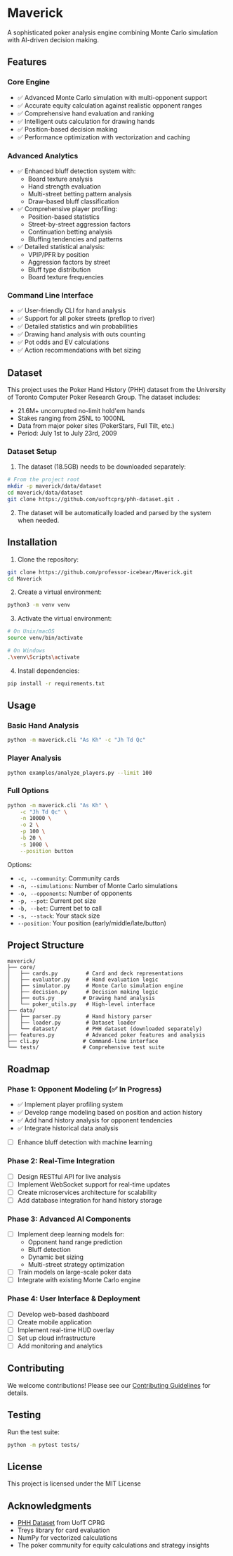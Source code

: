 # Maverick

A sophisticated poker analysis engine combining Monte Carlo simulation with AI-driven decision making.

## Features

### Core Engine
- ✅ Advanced Monte Carlo simulation with multi-opponent support
- ✅ Accurate equity calculation against realistic opponent ranges
- ✅ Comprehensive hand evaluation and ranking
- ✅ Intelligent outs calculation for drawing hands
- ✅ Position-based decision making
- ✅ Performance optimization with vectorization and caching

### Advanced Analytics
- ✅ Enhanced bluff detection system with:
  - Board texture analysis
  - Hand strength evaluation
  - Multi-street betting pattern analysis
  - Draw-based bluff classification
- ✅ Comprehensive player profiling:
  - Position-based statistics
  - Street-by-street aggression factors
  - Continuation betting analysis
  - Bluffing tendencies and patterns
- ✅ Detailed statistical analysis:
  - VPIP/PFR by position
  - Aggression factors by street
  - Bluff type distribution
  - Board texture frequencies

### Command Line Interface
- ✅ User-friendly CLI for hand analysis
- ✅ Support for all poker streets (preflop to river)
- ✅ Detailed statistics and win probabilities
- ✅ Drawing hand analysis with outs counting
- ✅ Pot odds and EV calculations
- ✅ Action recommendations with bet sizing

## Dataset

This project uses the Poker Hand History (PHH) dataset from the University of Toronto Computer Poker Research Group. The dataset includes:

- 21.6M+ uncorrupted no-limit hold'em hands
- Stakes ranging from 25NL to 1000NL
- Data from major poker sites (PokerStars, Full Tilt, etc.)
- Period: July 1st to July 23rd, 2009

### Dataset Setup

1. The dataset (18.5GB) needs to be downloaded separately:
```bash
# From the project root
mkdir -p maverick/data/dataset
cd maverick/data/dataset
git clone https://github.com/uoftcprg/phh-dataset.git .
```

2. The dataset will be automatically loaded and parsed by the system when needed.

## Installation

1. Clone the repository:
```bash
git clone https://github.com/professor-icebear/Maverick.git
cd Maverick
```

2. Create a virtual environment:
```bash
python3 -m venv venv
```

3. Activate the virtual environment:
```bash
# On Unix/macOS
source venv/bin/activate

# On Windows
.\venv\Scripts\activate
```

4. Install dependencies:
```bash
pip install -r requirements.txt
```

## Usage

### Basic Hand Analysis
```bash
python -m maverick.cli "As Kh" -c "Jh Td Qc"
```

### Player Analysis
```bash
python examples/analyze_players.py --limit 100
```

### Full Options
```bash
python -m maverick.cli "As Kh" \
    -c "Jh Td Qc" \
    -n 10000 \
    -o 2 \
    -p 100 \
    -b 20 \
    -s 1000 \
    --position button
```

Options:
- `-c, --community`: Community cards
- `-n, --simulations`: Number of Monte Carlo simulations
- `-o, --opponents`: Number of opponents
- `-p, --pot`: Current pot size
- `-b, --bet`: Current bet to call
- `-s, --stack`: Your stack size
- `--position`: Your position (early/middle/late/button)

## Project Structure

```
maverick/
├── core/
│   ├── cards.py         # Card and deck representations
│   ├── evaluator.py     # Hand evaluation logic
│   ├── simulator.py     # Monte Carlo simulation engine
│   ├── decision.py      # Decision making logic
│   ├── outs.py         # Drawing hand analysis
│   └── poker_utils.py   # High-level interface
├── data/
│   ├── parser.py        # Hand history parser
│   ├── loader.py        # Dataset loader
│   └── dataset/         # PHH dataset (downloaded separately)
├── features.py          # Advanced poker features and analysis
├── cli.py              # Command-line interface
└── tests/              # Comprehensive test suite
```

## Roadmap

### Phase 1: Opponent Modeling (✅ In Progress)
- ✅ Implement player profiling system
- ✅ Develop range modeling based on position and action history
- ✅ Add hand history analysis for opponent tendencies
- ✅ Integrate historical data analysis
- [ ] Enhance bluff detection with machine learning

### Phase 2: Real-Time Integration
- [ ] Design RESTful API for live analysis
- [ ] Implement WebSocket support for real-time updates
- [ ] Create microservices architecture for scalability
- [ ] Add database integration for hand history storage

### Phase 3: Advanced AI Components
- [ ] Implement deep learning models for:
  - Opponent hand range prediction
  - Bluff detection
  - Dynamic bet sizing
  - Multi-street strategy optimization
- [ ] Train models on large-scale poker data
- [ ] Integrate with existing Monte Carlo engine

### Phase 4: User Interface & Deployment
- [ ] Develop web-based dashboard
- [ ] Create mobile application
- [ ] Implement real-time HUD overlay
- [ ] Set up cloud infrastructure
- [ ] Add monitoring and analytics

## Contributing

We welcome contributions! Please see our [Contributing Guidelines](CONTRIBUTING.md) for details.

## Testing

Run the test suite:
```bash
python -m pytest tests/
```

## License

This project is licensed under the MIT License 

## Acknowledgments

- [PHH Dataset](https://github.com/uoftcprg/phh-dataset) from UofT CPRG
- Treys library for card evaluation
- NumPy for vectorized calculations
- The poker community for equity calculations and strategy insights 
